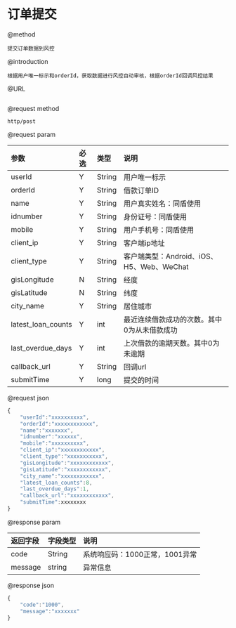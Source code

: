 # 订单提交

@method

```
提交订单数据到风控
```

@introduction

```
根据用户唯一标示和orderId，获取数据进行风控自动审核，根据orderId回调风控结果
```

@URL

```

```

@request method

```
http/post
```

@request param

| 参数 | 必选 | 类型 | 说明 |
| :--- | :--- | :--- | :--- |
| userId | Y | String | 用户唯一标示 |
| orderId | Y | String | 借款订单ID |
| name | Y | String | 用户真实姓名：同盾使用 |
| idnumber | Y | String | 身份证号：同盾使用 |
| mobile | Y | String | 用户手机号：同盾使用 |
| client\_ip | Y | String | 客户端ip地址 |
| client\_type | Y | String | 客户端类型：Android、iOS、H5、Web、WeChat |
| gisLongitude | N | String | 经度 |
| gisLatitude | N | String | 纬度 |
| city\_name | Y | String | 居住城市 |
| latest\_loan\_counts | Y | int | 最近连续借款成功的次数。其中0为从未借款成功 |
| last\_overdue\_days | Y | int | 上次借款的逾期天数。其中0为未逾期 |
| callback\_url | Y | String | 回调url |
| submitTime | Y | long | 提交的时间 |

@request json

```js
{
    "userId":"xxxxxxxxxx",
    "orderId":"xxxxxxxxxxxx",
    "name":"xxxxxxx",
    "idnumber":"xxxxxx",
    "mobile":"xxxxxxxxxx",
    "client_ip":"xxxxxxxxxxxx",
    "client_type":"xxxxxxxxxxx",
    "gisLongitude":"xxxxxxxxxxxx",  
    "gisLatitude":"xxxxxxxxxxxx", 
    "city_name":"xxxxxxxxxxxx", 
    "latest_loan_counts":8,
    "last_overdue_days":1,
    "callback_url":"xxxxxxxxxxxx",
    "submitTime":xxxxxxxx
}
```

@response param

| 返回字段 | 字段类型 | 说明 |
| :--- | :--- | :--- |
| code | String | 系统响应码：1000正常，1001异常 |
| message | string | 异常信息 |

@response json

```js
{
    "code":"1000",
    "message":"xxxxxxx"
}
```



